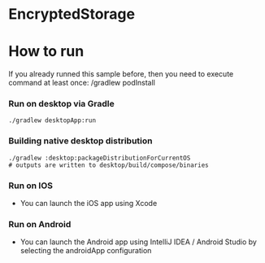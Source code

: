 # EncryptedStorage

# How to run

If you already runned this sample before, then you need to execute command at least once: /gradlew podInstall

### Run on desktop via Gradle

`./gradlew desktopApp:run`

### Building native desktop distribution

```
./gradlew :desktop:packageDistributionForCurrentOS
# outputs are written to desktop/build/compose/binaries
```

### Run on IOS

- You can launch the iOS app using Xcode

### Run on Android

- You can launch the Android app using IntelliJ IDEA / Android Studio by selecting the androidApp configuration